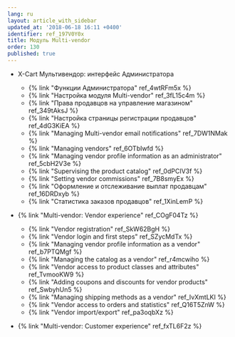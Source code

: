 ```yaml
---
lang: ru
layout: article_with_sidebar
updated_at: '2018-06-18 16:11 +0400'
identifier: ref_197V0Y0x
title: Модуль Multi-vendor
order: 130
published: true
---
```

*   X-Cart Мультивендор: интерфейс Администратора
    *   {% link "Функции Администратора" ref_4wtRFm5x %}
    *   {% link "Настройка модуля Multi-vendor" ref_3fL15c4m %}
    *   {% link "Права продавцов на управление магазином" ref_349tAksJ %}
    *   {% link "Настройка страницы регистрации продавцов" ref_4dG3KiEA %}
    *   {% link "Managing Multi-vendor email notifications" ref_7DW1NMak %}
    *   {% link "Managing vendors" ref_6OTbIwfd %}
    *   {% link "Managing vendor profile information as an administrator" ref_5cbH2V3e %}
    *   {% link "Supervising the product catalog" ref_0dPCIV3f %}
    *   {% link "Setting vendor commissions" ref_7B8smyEx %}
    *   {% link "Оформление и отслеживание выплат продавцам" ref_16DRDxyb %}
    *   {% link "Статистика заказов продавцов" ref_1XinLemP %}

*   {% link "Multi-vendor: Vendor experience" ref_COgF04Tz %}
    *   {% link "Vendor registration" ref_SkW62BgH %}
    *   {% link "Vendor login and first steps" ref_SZycMdTx %}
    *   {% link "Managing vendor profile information as a vendor" ref_b7PTQMgf %}
    *   {% link "Managing the catalog as a vendor" ref_r4mcwiho %}
    *   {% link "Vendor access to product classes and attributes" ref_TvmooKW9 %}
    *   {% link "Adding coupons and discounts for vendor products" ref_SwbyhUn5 %}
    *   {% link "Managing shipping methods as a vendor" ref_IvXmtLKI %}
    *   {% link "Vendor access to orders and statistics" ref_Q16T5ZnW %}
    *   {% link "Vendor import/export" ref_pa3oqbXz %}

*   {% link "Multi-vendor: Customer experience" ref_fxTL6F2z %}
